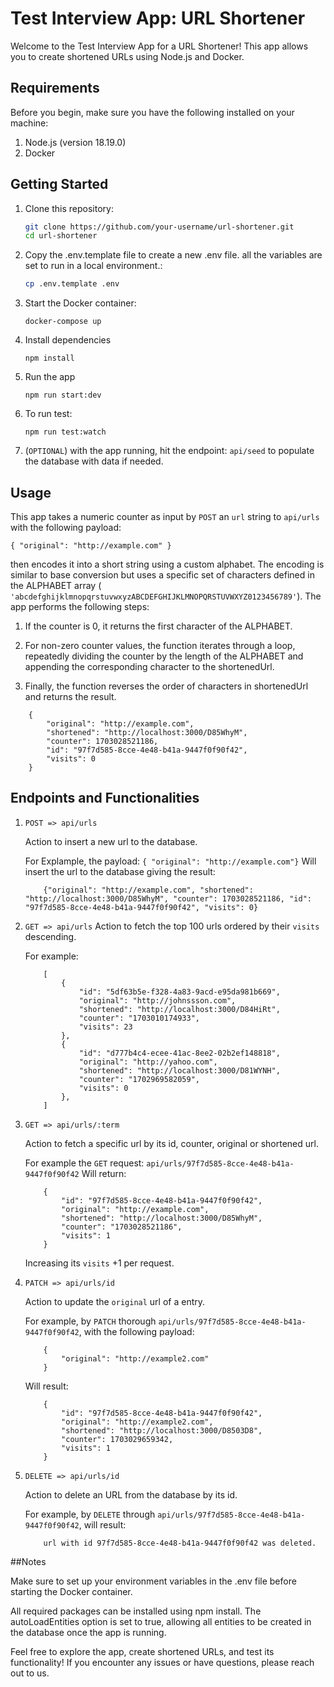 # Test Interview App: URL Shortener

Welcome to the Test Interview App for a URL Shortener! This app allows you to create shortened URLs using Node.js and Docker.

## Requirements

Before you begin, make sure you have the following installed on your machine:

1. Node.js (version 18.19.0)
2. Docker

## Getting Started

1. Clone this repository:

   ```bash
   git clone https://github.com/your-username/url-shortener.git
   cd url-shortener

2. Copy the .env.template file to create a new .env file. all the variables are set to run in a local environment.:


    ```bash
    cp .env.template .env

3. Start the Docker container:

    ```docker-compose up```

4. Install dependencies

    ```npm install```

5. Run the app

    ```npm run start:dev```

6. To run test:

    ```npm run test:watch```

7. (`OPTIONAL`) with the app running, hit the endpoint: `api/seed` to populate the database with data if needed.

## Usage

This app takes a numeric counter as input by `POST` an `url` string to `api/urls` with the following payload:

`{
    "original": "http://example.com"
}`

then encodes it into a short string using a custom alphabet. The encoding is similar to base conversion but uses a specific set of characters defined in the ALPHABET array (` 'abcdefghijklmnopqrstuvwxyzABCDEFGHIJKLMNOPQRSTUVWXYZ0123456789'`). The app performs the following steps:

1) If the counter is 0, it returns the first character of the ALPHABET.

2) For non-zero counter values, the function iterates through a loop, repeatedly dividing the counter by the length of the ALPHABET and appending the corresponding character to the shortenedUrl.

3) Finally, the function reverses the order of characters in shortenedUrl and returns the result.

```
    {
        "original": "http://example.com",
        "shortened": "http://localhost:3000/D85WhyM",
        "counter": 1703028521186,
        "id": "97f7d585-8cce-4e48-b41a-9447f0f90f42",
        "visits": 0
    }
```
## Endpoints and Functionalities

1) `POST => api/urls`

    Action to insert a new url to the database. 

    For Explample, the payload:
    ```{ "original": "http://example.com"}```
    Will insert the url to the database giving the result:
    ```
        {"original": "http://example.com", "shortened": "http://localhost:3000/D85WhyM", "counter": 1703028521186, "id": "97f7d585-8cce-4e48-b41a-9447f0f90f42", "visits": 0}
    ```

2) `GET => api/urls`
    Action to fetch the top 100 urls ordered by their `visits` descending.

    For example:
    ```
        [
            {
                "id": "5df63b5e-f328-4a83-9acd-e95da981b669",
                "original": "http://johnssson.com",
                "shortened": "http://localhost:3000/D84HiRt",
                "counter": "1703010174933",
                "visits": 23
            },
            {
                "id": "d777b4c4-ecee-41ac-8ee2-02b2ef148818",
                "original": "http://yahoo.com",
                "shortened": "http://localhost:3000/D81WYNH",
                "counter": "1702969582059",
                "visits": 0
            },
        ]
    ```
3) `GET => api/urls/:term`

    Action to fetch a specific url by its id, counter, original or shortened url.

    For example the `GET` request:
    `` api/urls/97f7d585-8cce-4e48-b41a-9447f0f90f42 ``
    Will return:
    ```
        {
            "id": "97f7d585-8cce-4e48-b41a-9447f0f90f42",
            "original": "http://example.com",
            "shortened": "http://localhost:3000/D85WhyM",
            "counter": "1703028521186",
            "visits": 1
        }
    ```
    Increasing its `visits` +1 per request.
4) `PATCH => api/urls/id`

    Action to update the `original` url of a entry. 

    For example, by `PATCH` thorough `api/urls/97f7d585-8cce-4e48-b41a-9447f0f90f42`, with the following payload:
    ```
        {
            "original": "http://example2.com"
        }
    ```
    Will result:
    ```
        {
            "id": "97f7d585-8cce-4e48-b41a-9447f0f90f42",
            "original": "http://example2.com",
            "shortened": "http://localhost:3000/D8503D8",
            "counter": 1703029659342,
            "visits": 1
        }
    ```

5) `DELETE => api/urls/id` 

    Action to delete an URL from the database by its id.

    For example, by `DELETE` through `api/urls/97f7d585-8cce-4e48-b41a-9447f0f90f42`,  will result:

    ```
        url with id 97f7d585-8cce-4e48-b41a-9447f0f90f42 was deleted.
    ```

##Notes

Make sure to set up your environment variables in the .env file before starting the Docker container.

All required packages can be installed using npm install.
The autoLoadEntities option is set to true, allowing all entities to be created in the database once the app is running.

Feel free to explore the app, create shortened URLs, and test its functionality! If you encounter any issues or have questions, please reach out to us.


